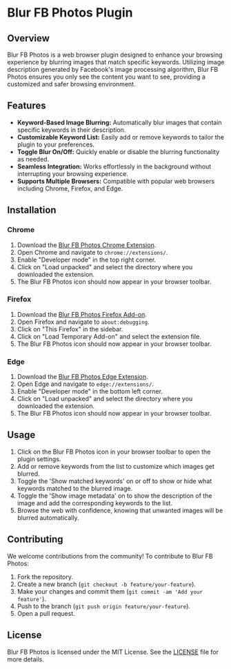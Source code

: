 # Blur FB Photos Plugin

## Overview

Blur FB Photos is a web browser plugin designed to enhance your browsing experience by blurring images that match specific keywords. Utilizing image description generated by Facebook's image processing algorithm, Blur FB Photos ensures you only see the content you want to see, providing a customized and safer browsing environment.

## Features

- **Keyword-Based Image Blurring:** Automatically blur images that contain specific keywords in their description.
- **Customizable Keyword List:** Easily add or remove keywords to tailor the plugin to your preferences.
- **Toggle Blur On/Off:** Quickly enable or disable the blurring functionality as needed.
- **Seamless Integration:** Works effortlessly in the background without interrupting your browsing experience.
- **Supports Multiple Browsers:** Compatible with popular web browsers including Chrome, Firefox, and Edge.

## Installation

### Chrome

1. Download the [Blur FB Photos Chrome Extension](https://github.com/shyrwinsia/blur-fb-photos/archive/refs/heads/master.zip).
2. Open Chrome and navigate to `chrome://extensions/`.
3. Enable "Developer mode" in the top right corner.
4. Click on "Load unpacked" and select the directory where you downloaded the extension.
5. The Blur FB Photos icon should now appear in your browser toolbar.

### Firefox

1. Download the [Blur FB Photos Firefox Add-on](https://github.com/shyrwinsia/blur-fb-photos/archive/refs/heads/master.zip).
2. Open Firefox and navigate to `about:debugging`.
3. Click on "This Firefox" in the sidebar.
4. Click on "Load Temporary Add-on" and select the extension file.
5. The Blur FB Photos icon should now appear in your browser toolbar.

### Edge

1. Download the [Blur FB Photos Edge Extension](https://github.com/shyrwinsia/blur-fb-photos/archive/refs/heads/master.zip).
2. Open Edge and navigate to `edge://extensions/`.
3. Enable "Developer mode" in the bottom left corner.
4. Click on "Load unpacked" and select the directory where you downloaded the extension.
5. The Blur FB Photos icon should now appear in your browser toolbar.

## Usage

1. Click on the Blur FB Photos icon in your browser toolbar to open the plugin settings.
2. Add or remove keywords from the list to customize which images get blurred.
3. Toggle the 'Show matched keywords' on or off to show or hide what keywords matched to the blurred image.
4. Toggle the 'Show image metadata' on to show the description of the image and add the corresponding keywords to the list.
5. Browse the web with confidence, knowing that unwanted images will be blurred automatically.

## Contributing

We welcome contributions from the community! To contribute to Blur FB Photos:

1. Fork the repository.
2. Create a new branch (`git checkout -b feature/your-feature`).
3. Make your changes and commit them (`git commit -am 'Add your feature'`).
4. Push to the branch (`git push origin feature/your-feature`).
5. Open a pull request.

## License

Blur FB Photos is licensed under the MIT License. See the [LICENSE](LICENSE) file for more details.
